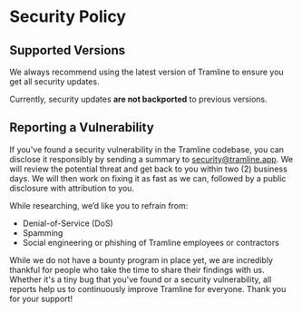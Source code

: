 # Security Policy

## Supported Versions

We always recommend using the latest version of Tramline to ensure you get all security updates.

Currently, security updates **are not backported** to previous versions. 

## Reporting a Vulnerability

If you've found a security vulnerability in the Tramline codebase, you can disclose it responsibly by sending a summary to security@tramline.app. 
We will review the potential threat and get back to you within two (2) business days. We will then work on fixing it as fast as we can, followed by a public disclosure with attribution to you. 

While researching, we’d like you to refrain from:

- Denial-of-Service (DoS)
- Spamming
- Social engineering or phishing of Tramline employees or contractors

While we do not have a bounty program in place yet, we are incredibly thankful for people who take the time to share their findings with us. Whether it's a tiny bug that you've found or a security vulnerability, all reports help us to continuously improve Tramline for everyone. Thank you for your support!

